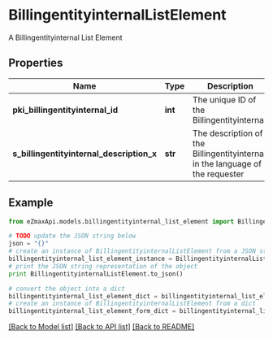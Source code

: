 # BillingentityinternalListElement

A Billingentityinternal List Element

## Properties

Name | Type | Description | Notes
------------ | ------------- | ------------- | -------------
**pki_billingentityinternal_id** | **int** | The unique ID of the Billingentityinternal. | 
**s_billingentityinternal_description_x** | **str** | The description of the Billingentityinternal in the language of the requester | 

## Example

```python
from eZmaxApi.models.billingentityinternal_list_element import BillingentityinternalListElement

# TODO update the JSON string below
json = "{}"
# create an instance of BillingentityinternalListElement from a JSON string
billingentityinternal_list_element_instance = BillingentityinternalListElement.from_json(json)
# print the JSON string representation of the object
print BillingentityinternalListElement.to_json()

# convert the object into a dict
billingentityinternal_list_element_dict = billingentityinternal_list_element_instance.to_dict()
# create an instance of BillingentityinternalListElement from a dict
billingentityinternal_list_element_form_dict = billingentityinternal_list_element.from_dict(billingentityinternal_list_element_dict)
```
[[Back to Model list]](../README.md#documentation-for-models) [[Back to API list]](../README.md#documentation-for-api-endpoints) [[Back to README]](../README.md)


